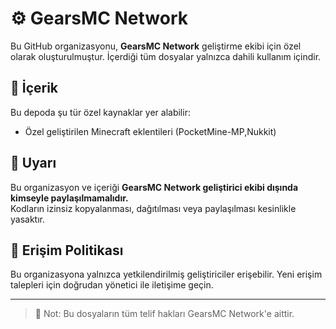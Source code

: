 # ⚙️ GearsMC Network

Bu GitHub organizasyonu, **GearsMC Network** geliştirme ekibi için özel olarak oluşturulmuştur. İçerdiği tüm dosyalar yalnızca dahili kullanım içindir.

## 📁 İçerik
Bu depoda şu tür özel kaynaklar yer alabilir:
- Özel geliştirilen Minecraft eklentileri (PocketMine-MP,Nukkit)

## 🚫 Uyarı
Bu organizasyon ve içeriği **GearsMC Network geliştirici ekibi dışında kimseyle paylaşılmamalıdır.**  
Kodların izinsiz kopyalanması, dağıtılması veya paylaşılması kesinlikle yasaktır.

## 🔐 Erişim Politikası
Bu organizasyona yalnızca yetkilendirilmiş geliştiriciler erişebilir. Yeni erişim talepleri için doğrudan yönetici ile iletişime geçin.

---

> 📌 Not: Bu dosyaların tüm telif hakları GearsMC Network'e aittir.
